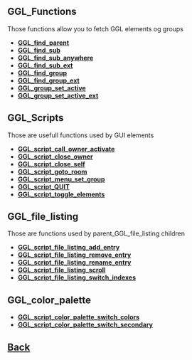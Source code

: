 ## GGL_Functions

Those functions allow you to fetch GGL elements og groups

- **[GGL_find_parent](https://github.com/Ced30/GML-GUI-Library-GGL-Documentation/blob/main/API/GGL_Functions/GGL_find_parent.md)**
- **[GGL_find_sub](https://github.com/Ced30/GML-GUI-Library-GGL-Documentation/blob/main/API/GGL_Functions/GGL_find_sub.md)**
- **[GGL_find_sub_anywhere](https://github.com/Ced30/GML-GUI-Library-GGL-Documentation/blob/main/API/GGL_Functions/GGL_find_sub_anywhere.md)**
- **[GGL_find_sub_ext](https://github.com/Ced30/GML-GUI-Library-GGL-Documentation/blob/main/API/GGL_Functions/GGL_find_sub_ext.md)**
- **[GGL_find_group](https://github.com/Ced30/GML-GUI-Library-GGL-Documentation/blob/main/API/GGL_Functions/GGL_find_group.md)**
- **[GGL_find_group_ext](https://github.com/Ced30/GML-GUI-Library-GGL-Documentation/blob/main/API/GGL_Functions/GGL_find_group_ext.md)**
- **[GGL_group_set_active](https://github.com/Ced30/GML-GUI-Library-GGL-Documentation/blob/main/API/GGL_Functions/GGL_group_set_active.md)**
- **[GGL_group_set_active_ext](https://github.com/Ced30/GML-GUI-Library-GGL-Documentation/blob/main/API/GGL_Functions/GGL_group_set_active_ext.md)**

## GGL_Scripts

Those are usefull functions used by GUI elements

- **[GGL_script_call_owner_activate](https://github.com/Ced30/GML-GUI-Library-GGL-Documentation/blob/main/API/GGL_sub%20Functions/GGL_script_call_owner_activate.md)**
- **[GGL_script_close_owner](https://github.com/Ced30/GML-GUI-Library-GGL-Documentation/blob/main/API/GGL_scripts/GGL_script_close_owner.md)**
- **[GGL_script_close_self](https://github.com/Ced30/GML-GUI-Library-GGL-Documentation/blob/main/API/GGL_scripts/GGL_script_close_self.md)**
- **[GGL_script_goto_room](https://github.com/Ced30/GML-GUI-Library-GGL-Documentation/blob/main/API/GGL_scripts/GGL_script_goto_room.md)**
- **[GGL_script_menu_set_group](https://github.com/Ced30/GML-GUI-Library-GGL-Documentation/blob/main/API/GGL_scripts/GGL_script_menu_set_group.md)**
- **[GGL_script_QUIT](https://github.com/Ced30/GML-GUI-Library-GGL-Documentation/blob/main/API/GGL_scripts/GGL_script_QUIT.md)**
- **[GGL_script_toggle_elements](https://github.com/Ced30/GML-GUI-Library-GGL-Documentation/blob/main/API/GGL_scripts/GGL_script_toggle_elements.md)**

## GGL_file_listing

Those are functions used by parent_GGL_file_listing children

- **[GGL_script_file_listing_add_entry](https://github.com/Ced30/GML-GUI-Library-GGL-Documentation/blob/main/API/GGL_scripts/File_listing/GGL_script_file_listing_add_entry.md)**
- **[GGL_script_file_listing_remove_entry](https://github.com/Ced30/GML-GUI-Library-GGL-Documentation/blob/main/API/GGL_scripts/File_listing/GGL_script_file_listing_remove_entry.md)**
- **[GGL_script_file_listing_rename_entry](https://github.com/Ced30/GML-GUI-Library-GGL-Documentation/blob/main/API/GGL_scripts/File_listing/GGL_script_file_listing_rename_entry.md)**
- **[GGL_script_file_listing_scroll](https://github.com/Ced30/GML-GUI-Library-GGL-Documentation/blob/main/API/GGL_scripts/File_listing/GGL_script_file_listing_scroll.md)**
- **[GGL_script_file_listing_switch_indexes](https://github.com/Ced30/GML-GUI-Library-GGL-Documentation/blob/main/API/GGL_scripts/File_listing/GGL_script_file_listing_switch_indexes.md)**


## GGL_color_palette

- **[GGL_script_color_palette_switch_colors](https://github.com/Ced30/GML-GUI-Library-GGL-Documentation/blob/main/API/GGL_scripts/Palette/GGL_script_color_palette_switch_colors.md)**
- **[GGL_script_color_palette_switch_secondary](https://github.com/Ced30/GML-GUI-Library-GGL-Documentation/blob/main/API/GGL_scripts/Palette/GGL_script_color_palette_switch_secondary.md)**

## [Back](https://github.com/Ced30/GML-GUI-Library-GGL-Documentation/blob/main/README.md)
